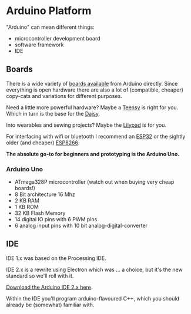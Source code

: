 # Arduino Platform

"Arduino" can mean different things:

- microcontroller development board
- software framework
- IDE

## Boards

There is a wide variety of [boards available](https://www.arduino.cc/en/hardware) from Arduino directly. Since everything is open hardware there are also a lot of (compatible, cheaper) copy-cats and variations for different purposes.

Need a little more powerful hardware? Maybe a [Teensy](https://www.pjrc.com/teensy/) is right for you. Which in turn is the base for the [Daisy](https://electro-smith.com/products/daisy-seed).

Into wearables and sewing projects? Maybe the [Lilypad](https://www.sparkfun.com/lilypad_sewable_electronics) is for you.

For interfacing with wifi or bluetooth I recommend an [ESP32](https://www.espressif.com/en/products/socs/esp32) or the sightly older (and cheaper) [ESP8266](https://www.espressif.com/en/products/socs/esp8266).

**The absolute go-to for beginners and prototyping is the Arduino Uno.**


### Arduino Uno

- ATmega328P microcontroller (watch out when buying very cheap boards!)
- 8 Bit architecture 16 Mhz
- 2 KB RAM
- 1 KB ROM
- 32 KB Flash Memory
- 14 digital IO pins with 6 PWM pins
- 6 analog input pins with 10 bit analog-digital-converter

## IDE

IDE 1.x was based on the Processing IDE.

IDE 2.x is a rewrite using Electron which was ... a choice, but it's the new standard so we'll roll with it.

[Download the Arduino IDE 2.x here](https://www.arduino.cc/en/software).

Within the IDE you'll program arduino-flavoured C++, which you should already be (somewhat) familiar with.
